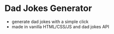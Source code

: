 # Dad Jokes Generator
* generate dad jokes with a simple click
* made in vanilla HTML/CSS/JS and dad jokes API